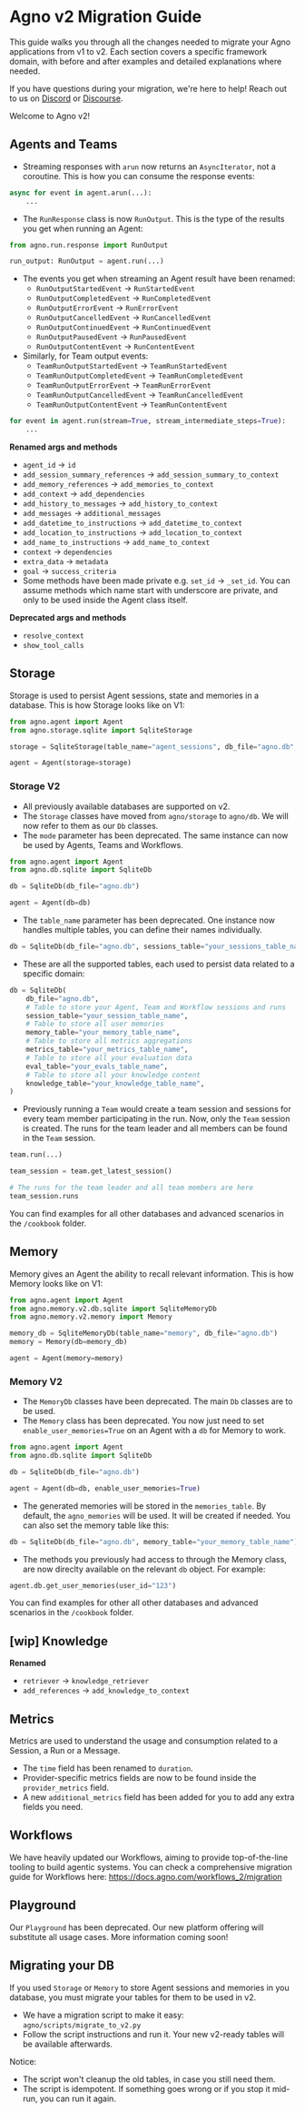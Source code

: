 # Agno v2 Migration Guide

This guide walks you through all the changes needed to migrate your Agno applications from v1 to v2. Each section covers a specific framework domain, with before and after examples and detailed explanations where needed.

If you have questions during your migration, we're here to help! Reach out to us on [Discord](https://discord.gg/4MtYHHrgA8) or [Discourse](https://community.agno.com/).

Welcome to Agno v2!

## Agents and Teams

- Streaming responses with `arun` now returns an `AsyncIterator`, not a coroutine. This is how you can consume the response events:
```python v2_arun.py
async for event in agent.arun(...):
    ...
```

- The `RunResponse` class is now `RunOutput`. This is the type of the results you get when running an Agent:
```python v2_run_output.py
from agno.run.response import RunOutput

run_output: RunOutput = agent.run(...)
```

- The events you get when streaming an Agent result have been renamed:
    - `RunOutputStartedEvent` → `RunStartedEvent`
    - `RunOutputCompletedEvent` → `RunCompletedEvent`
    - `RunOutputErrorEvent` → `RunErrorEvent`
    - `RunOutputCancelledEvent` → `RunCancelledEvent`
    - `RunOutputContinuedEvent` → `RunContinuedEvent`
    - `RunOutputPausedEvent` → `RunPausedEvent`
    - `RunOutputContentEvent` → `RunContentEvent`
- Similarly, for Team output events:
    - `TeamRunOutputStartedEvent` → `TeamRunStartedEvent`
    - `TeamRunOutputCompletedEvent` → `TeamRunCompletedEvent`
    - `TeamRunOutputErrorEvent` → `TeamRunErrorEvent`
    - `TeamRunOutputCancelledEvent` → `TeamRunCancelledEvent`
    - `TeamRunOutputContentEvent` → `TeamRunContentEvent`

```python v2_events.py
for event in agent.run(stream=True, stream_intermediate_steps=True):
    ...
```

**Renamed args and methods**
- `agent_id` -> `id`
- `add_session_summary_references` -> `add_session_summary_to_context`
- `add_memory_references` -> `add_memories_to_context`
- `add_context` -> `add_dependencies`
- `add_history_to_messages` -> `add_history_to_context`
- `add_messages` -> `additional_messages`
- `add_datetime_to_instructions` -> `add_datetime_to_context`
- `add_location_to_instructions` -> `add_location_to_context`
- `add_name_to_instructions` -> `add_name_to_context`
- `context` -> `dependencies`
- `extra_data` -> `metadata`
- `goal` -> `success_criteria`
- Some methods have been made private e.g. `set_id` -> `_set_id`. You can assume methods which name start with underscore are private, and only to be used inside the Agent class itself.

**Deprecated args and methods**
- `resolve_context`
- `show_tool_calls`


## Storage

Storage is used to persist Agent sessions, state and memories in a database. This is how Storage looks like on V1:

```python v1_storage.py
from agno.agent import Agent
from agno.storage.sqlite import SqliteStorage

storage = SqliteStorage(table_name="agent_sessions", db_file="agno.db", mode="agent")

agent = Agent(storage=storage)
```

### Storage V2

- All previously available databases are supported on v2.
- The `Storage` classes have moved from `agno/storage` to `agno/db`. We will now refer to them as our `Db` classes.
- The `mode` parameter has been deprecated. The same instance can now be used by Agents, Teams and Workflows.

```python v2_storage.py
from agno.agent import Agent
from agno.db.sqlite import SqliteDb

db = SqliteDb(db_file="agno.db")

agent = Agent(db=db)
```

- The `table_name` parameter has been deprecated. One instance now handles multiple tables, you can define their names individually.
```python v2_storage_table_names.py
db = SqliteDb(db_file="agno.db", sessions_table="your_sessions_table_name", ...)
```

- These are all the supported tables, each used to persist data related to a specific domain:
```python v2_storage_all_tables.py
db = SqliteDb(
    db_file="agno.db",
    # Table to store your Agent, Team and Workflow sessions and runs
    session_table="your_session_table_name",
    # Table to store all user memories
    memory_table="your_memory_table_name",
    # Table to store all metrics aggregations
    metrics_table="your_metrics_table_name",
    # Table to store all your evaluation data
    eval_table="your_evals_table_name",
    # Table to store all your knowledge content
    knowledge_table="your_knowledge_table_name",
)
```

- Previously running a `Team` would create a team session and sessions for every team member participating in the run. Now, only the `Team` session is created. The runs for the team leader and all members can be found in the `Team` session.
```python v2_storage_team_sessions.py
team.run(...)

team_session = team.get_latest_session()

# The runs for the team leader and all team members are here
team_session.runs
```

You can find examples for all other databases and advanced scenarios in the `/cookbook` folder.

## Memory

Memory gives an Agent the ability to recall relevant information. This is how Memory looks like on V1:

```python v1_memory.py
from agno.agent import Agent
from agno.memory.v2.db.sqlite import SqliteMemoryDb
from agno.memory.v2.memory import Memory

memory_db = SqliteMemoryDb(table_name="memory", db_file="agno.db")
memory = Memory(db=memory_db)

agent = Agent(memory=memory)
```

### Memory V2

- The `MemoryDb` classes have been deprecated. The main `Db` classes are to be used.
- The `Memory` class has been deprecated. You now just need to set `enable_user_memories=True` on an Agent with a `db` for Memory to work.

```python v2_memory.py
from agno.agent import Agent
from agno.db.sqlite import SqliteDb

db = SqliteDb(db_file="agno.db")

agent = Agent(db=db, enable_user_memories=True)
```

- The generated memories will be stored in the `memories_table`. By default, the `agno_memories` will be used. It will be created if needed. You can also set the memory table like this:

```python v2_memory_set_table.py
db = SqliteDb(db_file="agno.db", memory_table="your_memory_table_name")
```

- The methods you previously had access to through the Memory class, are now direclty available on the relevant `db` object. For example:
``` python v2_memory_db_methods.py
agent.db.get_user_memories(user_id="123")
```

You can find examples for other all other databases and advanced scenarios in the `/cookbook` folder.

## [wip] Knowledge

**Renamed**
- `retriever` -> `knowledge_retriever`
- `add_references` -> `add_knowledge_to_context`

## Metrics

Metrics are used to understand the usage and consumption related to a Session, a Run or a Message.

- The `time` field has been renamed to `duration`.
- Provider-specific metrics fields are now to be found inside the `provider_metrics` field.
- A new `additional_metrics` field has been added for you to add any extra fields you need.

## Workflows

We have heavily updated our Workflows, aiming to provide top-of-the-line tooling to build agentic systems.
You can check a comprehensive migration guide for Workflows here: https://docs.agno.com/workflows_2/migration


## Playground

Our `Playground` has been deprecated. Our new platform offering will substitute all usage cases. More information coming soon!

## Migrating your DB

If you used `Storage` or `Memory` to store Agent sessions and memories in you database, you must migrate your tables for them to be used in v2.

- We have a migration script to make it easy: `agno/scripts/migrate_to_v2.py`
- Follow the script instructions and run it. Your new v2-ready tables will be available afterwards.

Notice:
- The script won't cleanup the old tables, in case you still need them.
- The script is idempotent. If something goes wrong or if you stop it mid-run, you can run it again.